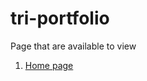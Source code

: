 # tri-portfolio
Page that are available to view
1. <a href="https://chi-ng.github.io/tri-portfolio/web2/index.html"> Home page </a> 

